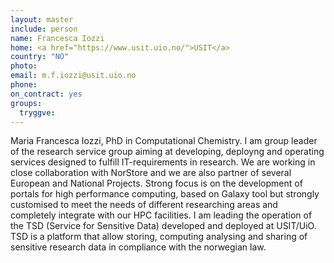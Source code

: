 ```yaml
---
layout: master
include: person
name: Francesca Iozzi
home: <a href="https://www.usit.uio.no/">USIT</a>
country: "NO"
photo:
email: m.f.iozzi@usit.uio.no
phone:
on_contract: yes
groups:
  tryggve:
---
```

Maria Francesca Iozzi, PhD in Computational Chemistry. I am group leader of the
research service group aiming at developing, deployng and operating services
designed to fulfill IT-requirements in research. We are working in close
collaboration with NorStore and we are also partner of several European and
National Projects. Strong focus is on the development of portals for high
performance computing, based on Galaxy tool but strongly customised to meet the
needs of different researching areas and completely integrate with our HPC
facilities. I am leading the operation of the TSD (Service for Sensitive Data)
developed and deployed at USIT/UiO. TSD is a platform that allow storing,
computing analysing and sharing of sensitive research data in compliance with
the norwegian law.
